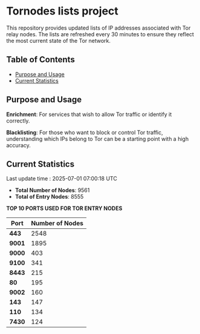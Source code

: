 # Tornodes lists project

This repository provides updated lists of IP addresses associated with Tor relay nodes. The lists are refreshed every 30 minutes to ensure they reflect the most current state of the Tor network.

## Table of Contents

- [Purpose and Usage](#purpose-and-usage)
- [Current Statistics](#current-statistics)


## Purpose and Usage

**Enrichment**: For services that wish to allow Tor traffic or identify it correctly.

**Blacklisting**: For those who want to block or control Tor traffic, understanding which IPs belong to Tor can be a starting point with a high accuracy.

## Current Statistics

Last update time : 2025-07-01 07:00:18 UTC

- **Total Number of Nodes**: 9561
- **Total of Entry Nodes**: 8555

**TOP 10 PORTS USED FOR TOR ENTRY NODES**

| **Port** | **Number of Nodes** |
|------|-----------------|
| **443**   | 2548  |
| **9001**   | 1895  |
| **9000**   | 403  |
| **9100**   | 341  |
| **8443**   | 215  |
| **80**   | 195  |
| **9002**   | 160  |
| **143**   | 147  |
| **110**   | 134  |
| **7430**   | 124  |

